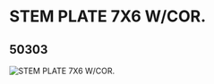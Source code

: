 # STEM PLATE 7X6 W/COR.
## 50303
![STEM PLATE 7X6 W/COR.](https://lc-www-live-s.legocdn.com/media/bricks/5/2/4239362.jpg)